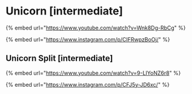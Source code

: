 # Unicorn \[intermediate]

{% embed url="https://www.youtube.com/watch?v=Wnk8Dg-RbCg" %}

{% embed url="https://www.instagram.com/p/CIFRwpzBoOj/" %}

## Unicorn Split \[intermediate]

{% embed url="https://www.youtube.com/watch?v=9-LIYoNZ6r8" %}

{% embed url="https://www.instagram.com/p/CFJ5y-JD6xc/" %}
